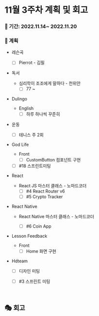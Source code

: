 # 11월 3주차 계획 및 회고

### 📆 기간: 2022.11.14~ 2022.11.20

### 📑 계획

- 레슨곡

  - [ ] Pierrot - 김필
- 독서
  - 심리학이 조조에게 말하다 - 천위안
    - [ ] 77 ~ 
- Dulingo
  - English
    - [ ] 하루 하나씩 꾸준히
- 운동
  - [ ] 테니스 주 2회
- God Life
  - Front
    - [ ] CustomButton 컴포넌트 구현
  - [ ] #18 스프린트미팅
- React
  - React JS 마스터 클래스 - 노마드코더
    - [ ] #4 React Router v6
    - [ ] #5 Crypto Tracker
  
- React Native

  - React Native 마스터 클래스 - 노마드코더

    - [ ] #6 Coin App
- Lesson Feedback
  - Front
    - [ ] Home 화면 구현
- Hdteam
  - [ ] 디자인 미팅
  - [ ] #3 스프린트 미팅


<br/>

## 🎭 회고

